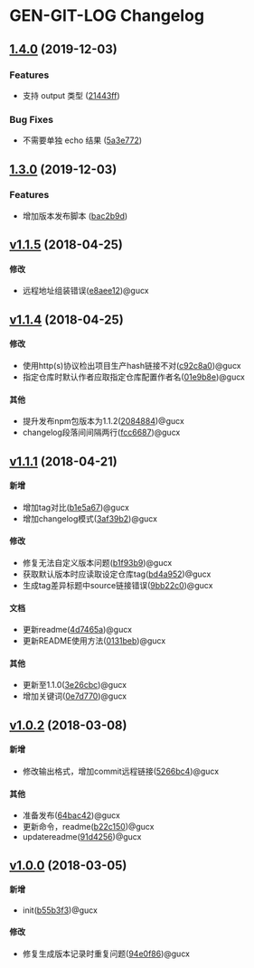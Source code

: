# GEN-GIT-LOG Changelog

## [1.4.0](https://github.com/GiantZero-x/proj-gen-git-log/compare/v1.3.0...v1.4.0) (2019-12-03)


### Features

* 支持 output 类型 ([21443ff](https://github.com/GiantZero-x/proj-gen-git-log/commit/21443ff1a92becad6f34a155f356f92c4f2fa71c))


### Bug Fixes

* 不需要单独 echo 结果 ([5a3e772](https://github.com/GiantZero-x/proj-gen-git-log/commit/5a3e772b6f39d22442c37ab643f5ed923d209311))

## [1.3.0](https://github.com/GiantZero-x/proj-gen-git-log/compare/v1.2.4...v1.3.0) (2019-12-03)


### Features

* 增加版本发布脚本 ([bac2b9d](https://github.com/GiantZero-x/proj-gen-git-log/commit/bac2b9d14620461a19ca818d0716dfe0d2935829))



## [v1.1.5](http://github.com/guchongxi/gen-git-log/compare/v1.1.4...v1.1.5) (2018-04-25)
#### 修改
* 远程地址组装错误([e8aee12](http://github.com/guchongxi/gen-git-log/commit/e8aee127277671b82d4346ec6fb4cba8b4622cf4))@gucx


## [v1.1.4](http://github.com/guchongxi/gen-git-log/compare/v1.1.1...v1.1.4) (2018-04-25)
#### 修改
* 使用http(s)协议检出项目生产hash链接不对([c92c8a0](http://github.com/guchongxi/gen-git-log/commit/c92c8a07c72ff62acff82b8c24bfb7500e36be27))@gucx
* 指定仓库时默认作者应取指定仓库配置作者名([01e9b8e](http://github.com/guchongxi/gen-git-log/commit/01e9b8e5a84b4e2307f3767a893ef2f113384b31))@gucx

#### 其他
* 提升发布npm包版本为1.1.2([2084884](http://github.com/guchongxi/gen-git-log/commit/20848844264539aed166a036bd8919c4f7fe94a5))@gucx
* changelog段落间间隔两行([fcc6687](http://github.com/guchongxi/gen-git-log/commit/fcc66874e4d8b4bd2697019fa6e8fe0d49c3905c))@gucx


## [v1.1.1](http://github.com/guchongxi/gen-git-log/compare/v1.0.2...v1.1.1) (2018-04-21)
#### 新增
* 增加tag对比([b1e5a67](http://github.com/guchongxi/gen-git-log/commit/b1e5a67b4422b8261cea4ac0c7c750686afeb763))@gucx
* 增加changelog模式([3af39b2](http://github.com/guchongxi/gen-git-log/commit/3af39b209802737bec5089140f35e87ddca43971))@gucx

#### 修改
* 修复无法自定义版本问题([b1f93b9](http://github.com/guchongxi/gen-git-log/commit/b1f93b9cfdbd246b93b09c64f040169cbd06751e))@gucx
* 获取默认版本时应读取设定仓库tag([bd4a952](http://github.com/guchongxi/gen-git-log/commit/bd4a9521286c15d00d927bb097beb1aec01089fd))@gucx
* 生成tag差异标题中source链接错误([9bb22c0](http://github.com/guchongxi/gen-git-log/commit/9bb22c0d4ad824967261380bc8e557401158ae48))@gucx

#### 文档
* 更新readme([4d7465a](http://github.com/guchongxi/gen-git-log/commit/4d7465afca637eb76ad74c7963eff46048434e79))@gucx
* 更新README使用方法([0131beb](http://github.com/guchongxi/gen-git-log/commit/0131beb31873b63376f0c6358a7d0091bdd9bf03))@gucx

#### 其他
* 更新至1.1.0([3e26cbc](http://github.com/guchongxi/gen-git-log/commit/3e26cbc840844684456a8fd941cd397153d65cba))@gucx
* 增加关键词([0e7d770](http://github.com/guchongxi/gen-git-log/commit/0e7d77067d8ab7d457a5c5d4f032b14cfabe83bb))@gucx


## [v1.0.2](http://github.com/guchongxi/gen-git-log/compare/v1.0.0...v1.0.2) (2018-03-08)
#### 新增
* 修改输出格式，增加commit远程链接([5266bc4](http://github.com/guchongxi/gen-git-log/commit/5266bc430fc0a5b0198f9e3ea299b4a42c52e6db))@gucx

#### 其他
* 准备发布([64bac42](http://github.com/guchongxi/gen-git-log/commit/64bac4235589ef1a465c99a7a742b245f5ba14a8))@gucx
* 更新命令，readme([b22c150](http://github.com/guchongxi/gen-git-log/commit/b22c150f23515e2c699cd5ea2f0905d4d73bb141))@gucx
* updatereadme([91d4256](http://github.com/guchongxi/gen-git-log/commit/91d4256467fac1ca3df2f69aa7306bbd876889bb))@gucx


## [v1.0.0](http://github.com/guchongxi/gen-git-log/compare/edf3a1...v1.0.0) (2018-03-05)
#### 新增
* init([b55b3f3](http://github.com/guchongxi/gen-git-log/commit/b55b3f3f8b30984719794555b19a8ddd0b9fe838))@gucx

#### 修改
* 修复生成版本记录时重复问题([94e0f86](http://github.com/guchongxi/gen-git-log/commit/94e0f8696c3b026d1c183c2f9d863de25f286f81))@gucx
